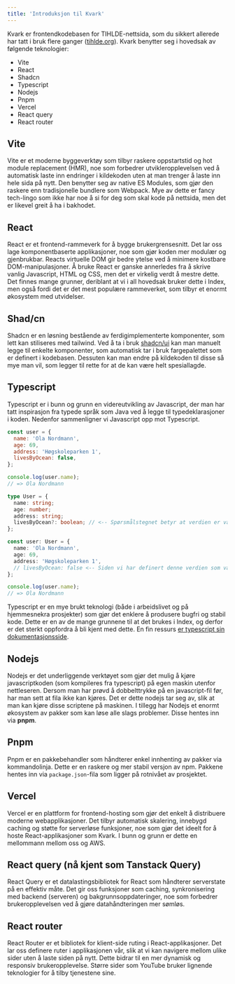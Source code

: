 ```yaml
---
title: 'Introduksjon til Kvark'
---
```


Kvark er frontendkodebasen for TIHLDE-nettsida, som du sikkert allerede har tatt i bruk flere ganger ([tihlde.org](https://tihlde.org)). Kvark benytter seg i hovedsak av følgende teknologier:

- Vite
- React
- Shadcn
- Typescript
- Nodejs
- Pnpm
- Vercel
- React query
- React router

## Vite

Vite er et moderne byggeverktøy som tilbyr raskere oppstartstid og hot module replacement (HMR), noe som forbedrer utvikleropplevelsen ved å automatisk laste inn endringer i kildekoden uten at man trenger å laste inn hele sida på nytt. Den benytter seg av native ES Modules, som gjør den raskere enn tradisjonelle bundlere som Webpack. Mye av dette er fancy tech-lingo som ikke har noe å si for deg som skal kode på nettsida, men det er likevel greit å ha i bakhodet.

## React

React er et frontend-rammeverk for å bygge brukergrensesnitt. Det lar oss lage komponentbaserte applikasjoner, noe som gjør koden mer modulær og gjenbrukbar. Reacts virtuelle DOM gir bedre ytelse ved å minimere kostbare DOM-manipulasjoner. Å bruke React er ganske annerledes fra å skrive vanlig Javascript, HTML og CSS, men det er virkelig verdt å mestre dette. Det finnes mange grunner, deriblant at vi i all hovedsak bruker dette i Index, men også fordi det er det mest populære rammeverket, som tilbyr et enormt økosystem med utvidelser.

## Shad/cn

Shadcn er en løsning bestående av ferdigimplementerte komponenter, som lett kan stiliseres med tailwind. Ved å ta i bruk [shadcn/ui](https://ui.shadcn.com/) kan man manuelt legge til enkelte komponenter, som automatisk tar i bruk fargepalettet som er definert i kodebasen. Dessuten kan man endre på kildekoden til disse så mye man vil, som legger til rette for at de kan være helt spesiallagde.

## Typescript

Typescript er i bunn og grunn en videreutvikling av Javascript, der man har tatt inspirasjon fra typede språk som Java ved å legge til typedeklarasjoner i koden. Nedenfor sammenligner vi Javascript opp mot Typescript.

```javascript
const user = {
  name: 'Ola Nordmann',
  age: 69,
  address: 'Høgskoleparken 1',
  livesByOcean: false,
};

console.log(user.name);
// => Ola Nordmann
```

```typescript
type User = {
  name: string;
  age: number;
  address: string;
  livesByOcean?: boolean; // <-- Spørsmålstegnet betyr at verdien er valgfri.
};

const user: User = {
  name: 'Ola Nordmann',
  age: 69,
  address: 'Høgskoleparken 1',
  // livesByOcean: false <-- Siden vi har definert denne verdien som valgfri, trenger vi ikke å definere den i objektet.
};

console.log(user.name);
// => Ola Nordmann
```

Typescript er en mye brukt teknologi (både i arbeidslivet og på hjemmesnekra prosjekter) som gjør det enklere å produsere bugfri og stabil kode. Dette er en av de mange grunnene til at det brukes i Index, og derfor er det sterkt oppfordra å bli kjent med dette. En fin ressurs [er typescript sin dokumentasjonsside](https://www.typescriptlang.org/docs/handbook/typescript-from-scratch.html).

## Nodejs

Nodejs er det underliggende verktøyet som gjør det mulig å kjøre javascriptkoden (som kompileres fra typescript) på egen maskin utenfor nettleseren. Dersom man har prøvd å dobbelttrykke på en javascript-fil før, har man sett at fila ikke kan kjøres. Det er dette nodejs tar seg av, slik at man kan kjøre disse scriptene på maskinen. I tillegg har Nodejs et enormt økosystem av pakker som kan løse alle slags problemer. Disse hentes inn via **pnpm**.

## Pnpm

Pnpm er en pakkebehandler som håndterer enkel innhenting av pakker via kommandolinja. Dette er en raskere og mer stabil versjon av npm. Pakkene hentes inn via `package.json`-fila som ligger på rotnivået av prosjektet.

## Vercel

Vercel er en plattform for frontend-hosting som gjør det enkelt å distribuere moderne webapplikasjoner. Det tilbyr automatisk skalering, innebygd caching og støtte for serverløse funksjoner, noe som gjør det ideelt for å hoste React-applikasjoner som Kvark. I bunn og grunn er dette en mellommann mellom oss og AWS.

## React query (nå kjent som Tanstack Query)

React Query er et datalastingsbibliotek for React som håndterer serverstate på en effektiv måte. Det gir oss funksjoner som caching, synkronisering med backend (serveren) og bakgrunnsoppdateringer, noe som forbedrer brukeropplevelsen ved å gjøre datahåndteringen mer sømløs.

## React router

React Router er et bibliotek for klient-side ruting i React-applikasjoner. Det lar oss definere ruter i applikasjonen vår, slik at vi kan navigere mellom ulike sider uten å laste siden på nytt. Dette bidrar til en mer dynamisk og responsiv brukeropplevelse. Større sider som YouTube bruker lignende teknologier for å tilby tjenestene sine.
